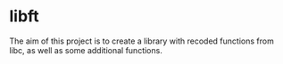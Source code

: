 # libft
The aim of this project is to create a library with recoded functions from libc, as well as some additional functions.
